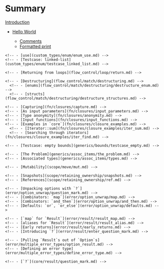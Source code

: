 # Summary

[Introduction](index.md)

- [Hello World](hello.md)

  - [Comments](hello/comment.md)
  - [Formatted print](hello/print.md)
    <!-- - [Debug](hello/print/print_debug.md) -->
    <!-- - [Display](hello/print/print_display.md) -->
      <!-- - [Testcase: List](hello/print/print_display/testcase_list.md) -->
    <!-- - [Formatting](hello/print/fmt.md) -->

<!-- - [Primitives](primitives.md) -->

  <!-- - [Literals and operators](primitives/literals.md) -->
  <!-- - [Tuples](primitives/tuples.md) -->
  <!-- - [Arrays and Slices](primitives/array.md) -->

<!-- - [Custom Types](custom_types.md) -->

  <!-- - [Structures](custom_types/structs.md) -->
  <!-- - [Enums](custom_types/enum.md) -->
    <!-- - [use](custom_types/enum/enum_use.md) -->
    <!-- - [Testcase: linked-list](custom_types/enum/testcase_linked_list.md) -->
  <!-- - [constants](custom_types/constants.md) -->

<!-- - [Variable Bindings](variable_bindings.md) -->

  <!-- - [Mutability](variable_bindings/mut.md) -->
  <!-- - [Scope and Shadowing](variable_bindings/scope.md) -->
  <!-- - [Freezing](variable_bindings/freeze.md) -->

<!-- - [Types](types.md) -->

  <!-- - [Literals](types/literals.md) -->
  <!-- - [Inference](types/inference.md) -->
  <!-- - [Aliasing](types/alias.md) -->

<!-- - [Conversion](conversion.md) -->

  <!-- - [`From` and `Into`](conversion/into.md) -->
  <!-- - [`TryFrom` and `TryInto`](conversion/try_into.md) -->
  <!-- - [To and from `String`s](conversion/bytearray.md) -->

<!-- - [Expressions](expression.md) -->

<!-- - [Flow of Control](flow_control.md) -->

  <!-- - [if/else](flow_control/if_else.md) -->
  <!-- - [loop](flow_control/loop.md) -->
    <!-- - [Returning from loops](flow_control/loop/return.md) -->
  <!-- - [while](flow_control/while.md) -->
  <!-- - [for and range](flow_control/for.md) -->
  <!-- - [match](flow_control/match.md) -->
    <!-- - [Destructuring](flow_control/match/destructuring.md) -->
      <!-- - [enums](flow_control/match/destructuring/destructure_enum.md) -->
      <!-- - [structs](flow_control/match/destructuring/destructure_structures.md) -->
  <!-- - [if let](flow_control/if_let.md) -->
  <!-- - [while let](flow_control/while_let.md) -->

<!-- - [Functions](fn.md) -->

  <!-- - [Methods](fn/methods.md) -->
  <!-- - [Closures](fn/closures.md) -->
    <!-- - [Capturing](fn/closures/capture.md) -->
    <!-- - [As input parameters](fn/closures/input_parameters.md) -->
    <!-- - [Type anonymity](fn/closures/anonymity.md) -->
    <!-- - [Input functions](fn/closures/input_functions.md) -->
    <!-- - [Examples in `core`](fn/closures/closure_examples.md) -->
      <!-- - [Iterator::sum](fn/closures/closure_examples/iter_sum.md) -->
      <!-- - [Searching through iterators](fn/closures/closure_examples/iter_find.md) -->
  <!-- - [Higher Order Functions](fn/hof.md) -->

<!-- - [Modules](mod.md) -->

  <!-- - [Visibility](mod/visibility.md) -->
  <!-- - [Struct visibility](mod/struct_visibility.md) -->
  <!-- - [The `use` declaration](mod/use.md) -->
  <!-- - [`super` and `self`](mod/super.md) -->
  <!-- - [File hierarchy](mod/split.md) -->

<!-- - [Crates](crates.md) -->

<!-- - [Scarb](scarb.md) -->

  <!-- - [Dependencies](scarb/deps.md) -->
  <!-- - [Tests](scarb/test.md) -->

<!-- - [Attributes](attribute.md) -->

  <!-- - [`unused_imports`](attribute/unused.md) -->
  <!-- - [`cfg`](attribute/cfg.md) -->

<!-- - [Generics](generics.md) -->

  <!-- - [Functions](generics/gen_fn.md) -->
  <!-- - [Traits](generics/gen_trait.md) -->
  <!-- - [Implementation](generics/impl.md) -->
  <!-- - [Bounds](generics/bounds.md) -->
    <!-- - [Testcase: empty bounds](generics/bounds/testcase_empty.md) -->
  <!-- - [Multiple bounds](generics/multi_bounds.md) -->
  <!-- - [Associated items](generics/assoc_items.md) -->
    <!-- - [The Problem](generics/assoc_items/the_problem.md) -->
    <!-- - [Associated types](generics/assoc_items/types.md) -->

<!-- - [Scoping rules](scope.md) -->

  <!-- - [RAII](scope/raii.md) -->
  <!-- - [Ownership, and moves](scope/move.md) -->
    <!-- - [Mutability](scope/move/mut.md) -->
  <!-- - [Retaining Ownership](scope/retaining_ownership.md) -->
    <!-- - [Snapshots](scope/retaining_ownership/snapshots.md) -->
    <!-- - [References](scope/retaining_ownership/ref.md) -->

<!-- - [Traits](trait.md) -->

  <!-- - [Derive](trait/derive.md) -->
  <!-- - [Operator Overloading](trait/ops.md) -->
  <!-- - [Drop and Destruct](trait/drop.md) -->
  <!-- - [Iterators](trait/iter.md) -->
  <!-- - [Clone](trait/clone.md) -->
  <!-- - [Disambiguating overlapping traits](trait/disambiguating.md) -->

<!-- - [Error handling](error.md) -->

  <!-- - [`panic`](error/panic.md) -->
  <!-- - [`Option` & `unwrap`](error/option_unwrap.md) -->
    <!-- - [Unpacking options with `?`](error/option_unwrap/question_mark.md) -->
    <!-- - [Combinators: `map`](error/option_unwrap/map.md) -->
    <!-- - [Combinators: `and_then`](error/option_unwrap/and_then.md) -->
    <!-- - [Defaults: `or`, `or_else`](error/option_unwrap/defaults.md) -->
  <!-- - [`Result`](error/result.md) -->
    <!-- - [`map` for `Result`](error/result/result_map.md) -->
    <!-- - [aliases for `Result`](error/result/result_alias.md) -->
    <!-- - [Early returns](error/result/early_returns.md) -->
    <!-- - [Introducing `?`](error/result/enter_question_mark.md) -->
  <!-- - [Multiple error types](error/multiple_error_types.md) -->
    <!-- - [Pulling `Result`s out of `Option`s](error/multiple_error_types/option_result.md) -->
    <!-- - [Defining an error type](error/multiple_error_types/define_error_type.md) -->

<!-- - [Core library types](core.md) -->

  <!-- - [Dictionaries](core/dict.md) -->
  <!-- - [Box and Memory Segments](core/box.md) -->
  <!-- - [ByteArrays](core/bytearrays.md) -->
  <!-- - [`Option`](core/option.md) -->
  <!-- - [`Result`](core/result.md) -->
    <!-- - [`?`](core/result/question_mark.md) -->
  <!-- - [`panic!`](core/panic.md) -->

<!-- - [Testing](testing.md) -->

  <!-- - [Unit testing](testing/unit_testing.md) -->
  <!-- - [Integration testing](testing/integration_testing.md) -->
  <!-- - [Dev-dependencies](testing/dev_dependencies.md) -->

<!-- - [Meta](meta.md) -->
  <!-- - [Documentation](meta/doc.md) -->
  <!-- - [Playground](meta/playground.md) -->
